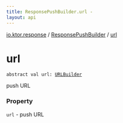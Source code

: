 ```yaml
---
title: ResponsePushBuilder.url - 
layout: api
---
```


<div class='api-docs-breadcrumbs'><a href="../index.html">io.ktor.response</a> / <a href="index.html">ResponsePushBuilder</a> / <a href="./url.html">url</a></div>

# url

<div class="signature"><code><span class="keyword">abstract</span> <span class="keyword">val </span><span class="identifier">url</span><span class="symbol">: </span><a href="../../io.ktor.http/-u-r-l-builder/index.html"><span class="identifier">URLBuilder</span></a></code></div>

push URL

### Property

<code>url</code> - push URL
